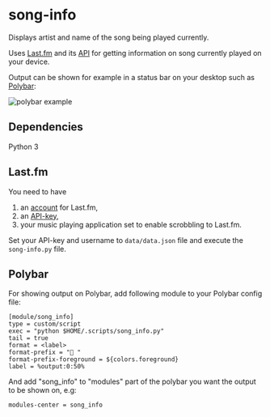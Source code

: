 # song-info
Displays artist and name of the song being played currently.

Uses [Last.fm](https://www.last.fm/) and its [API](https://www.last.fm/api/) for getting information on song currently played on your device.

Output can be shown for example in a status bar on your desktop such as [Polybar](https://polybar.github.io/):

![polybar example](../master/polybar_song_info.png)

## Dependencies
Python 3

## Last.fm
You need to have 
1) an [account](https://www.last.fm/join) for Last.fm, 
2) an [API-key](https://www.last.fm/api/), 
3) your music playing application set to enable scrobbling to Last.fm.

Set your API-key and username to `data/data.json` file and execute the `song-info.py` file.

## Polybar
For showing output on Polybar, add following module to your Polybar config file:
```
[module/song_info]
type = custom/script
exec = "python $HOME/.scripts/song_info.py"
tail = true
format = <label>
format-prefix = " "
format-prefix-foreground = ${colors.foreground}
label = %output:0:50%
```
And add "song_info" to "modules" part of the polybar you want the output to be shown on, e.g:

`modules-center = song_info`

